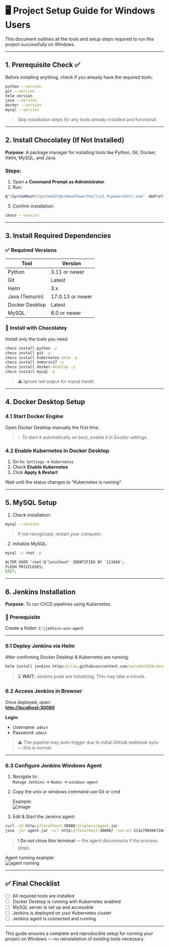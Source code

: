 # 🖥️ Project Setup Guide for Windows Users

This document outlines all the tools and setup steps required to run this project successfully on Windows.

---

## **1. Prerequisite Check ✅**

Before installing anything, check if you already have the required tools:

```cmd
python --version
git --version
helm version
java --version
docker --version
mysql --version
```

> Skip installation steps for any tools already installed and functional.

---

## **2. Install Chocolatey (If Not Installed)**

**Purpose**: A package manager for installing tools like Python, Git, Docker, Helm, MySQL, and Java.

### Steps:
1. Open a **Command Prompt as Administrator**.
2. Run:

```cmd
@"%SystemRoot%\System32\WindowsPowerShell\v1.0\powershell.exe" -NoProfile -InputFormat None -ExecutionPolicy Bypass -Command "Set-ExecutionPolicy Bypass -Scope Process -Force; [System.Net.ServicePointManager]::SecurityProtocol = [System.Net.ServicePointManager]::SecurityProtocol -bor 3072; iex ((New-Object System.Net.WebClient).DownloadString('https://community.chocolatey.org/install.ps1'))" && SET "PATH=%PATH%;%ALLUSERSPROFILE%\chocolatey\bin"
```

3. Confirm installation:

```cmd
choco --version
```

---

## **3. Install Required Dependencies**

### ✅ Required Versions

| Tool           | Version                    |
|----------------|----------------------------|
| Python         | 3.11 or newer              |
| Git            | Latest                     |
| Helm           | 3.x                        |
| Java (Temurin) | 17.0.13 or newer           |
| Docker Desktop | Latest                     |
| MySQL          | 8.0 or newer               |

### 🔧 Install with Chocolatey

Install only the tools you need:

```cmd
choco install python -y
choco install git -y
choco install kubernetes-helm -y
choco install temurin17 -y
choco install docker-desktop -y
choco install mysql -y
```

> ⚠️ Ignore red output for mysql install.

---

## **4. Docker Desktop Setup**

### 4.1 Start Docker Engine

Open Docker Desktop manually the first time.

> 💡 To start it automatically on boot, enable it in Docker settings.

### 4.2 Enable Kubernetes in Docker Desktop

1. Go to: `Settings` → `Kubernetes`  
2. Check **Enable Kubernetes**  
3. Click **Apply & Restart**

Wait until the status changes to "Kubernetes is running".

---

## **5. MySQL Setup**

1. Check installation:

```cmd
mysql --version
```

> If not recognized, restart your computer.

2. Initialize MySQL:

```cmd
mysql -u root -p

ALTER USER 'root'@'localhost' IDENTIFIED BY '123456';
FLUSH PRIVILEGES;
EXIT;
```

---

## **6. Jenkins Installation**

**Purpose**: To run CI/CD pipelines using Kubernetes.

### 📁 Prerequisite

Create a folder: `C:\jenkins-win-agent`

---

### **6.1 Deploy Jenkins via Helm**

After confirming Docker Desktop & Kubernetes are running:

```cmd
helm install jenkins https://raw.githubusercontent.com/ostudent826/devops_experts_project/main/jenkins-5.8.3.tgz

```

> ⏳ **WAIT:** Jenkins pods are initializing. This may take a minute.


### **6.2 Access Jenkins in Browser**

Once deployed, open:  
**[http://localhost:30080](http://localhost:30080)**

**Login:**
- Username: `admin`
- Password: `admin`

> ⚠️ The pipeline may auto-trigger due to initial GitHub webhook sync — this is normal.

---

### **6.3 Configure Jenkins Windows Agent**

1. Navigate to:  
   `Manage Jenkins` → `Nodes` → `windows-agent`

2. Copy the unix or windows command use Git or cmd 
  
   Example:  
  ![image](https://github.com/user-attachments/assets/eebd77ce-9dc9-4921-b484-b326f23f6a15)




3. Edit & Start the Jenkins agent:

```cmd
curl -sO http://localhost:30080/jnlpJars/agent.jar
java -jar agent.jar -url http://localhost:30080/ -secret 111e798406f18eb293b5e708e598b0d834d666c30497338acc69781260eaee26 -name "windows-agent" -webSocket -workDir "C:\jenkins-win-agent"
```

> ❗ **Do not close this terminal** — the agent disconnects if the process stops.

Agent running example:  
![agent running](https://github.com/user-attachments/assets/733e6e55-acb5-477c-9035-0fdf03e2120e)

---

## ✅ Final Checklist

- [ ] All required tools are installed
- [ ] Docker Desktop is running with Kubernetes enabled
- [ ] MySQL server is set up and accessible
- [ ] Jenkins is deployed on your Kubernetes cluster
- [ ] Jenkins agent is connected and running

---

This guide ensures a complete and reproducible setup for running your project on Windows — no reinstallation of existing tools necessary.
